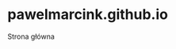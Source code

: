 # pawelmarcink.github.io
<!DOCTYPE html 
	PUBLIC "-//W3C//DTD XHTML 1.0 Transitional//EN"
	"http://www.w3.org/TR/xhtml1/DTD/xhtml1-transitional.dtd">
<html style="scrollbar-base-color: #BBBBBB">
  <head>
    <title>Strona główna</title>
    <meta http-equiv="Content-Type" content="text/html; charset=iso-8859-2" />
    <meta name="Description" content="Strona zawiera wypowiedzi wybitnych postaci nauki i filozofii dotyczące matematyki" />
    <meta name="Keywords" content="matematyka, logika, przyroda" />
    <meta http-equiv="Content-Language" content="pl" />
    <meta name="Author" content="Paweł Marcin" />
    <link rel="Stylesheet" type="text/css" href="Style1.css" />
  </head>
  <body>

Strona główna

  </body>
</html>


